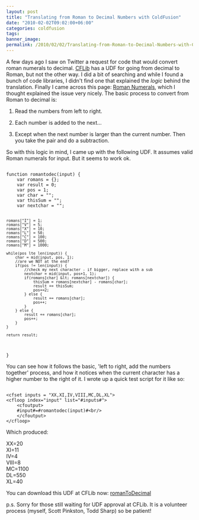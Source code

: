 ```yaml
---
layout: post
title: "Translating from Roman to Decimal Numbers with ColdFusion"
date: "2010-02-02T09:02:00+06:00"
categories: coldfusion 
tags: 
banner_image: 
permalink: /2010/02/02/Translating-from-Roman-to-Decimal-Numbers-with-ColdFusion
---
```


A few days ago I saw on Twitter a request for code that would convert roman numerals to decimal. <a href="http://www.cflib.org">CFLib</a> has a UDF for going from decimal to Roman, but not the other way. I did a bit of searching and while I found a bunch of code libraries, I didn't find one that explained the <i>logic</i> behind the translation. Finally I came across this page: <a href="http://www.mathematische-basteleien.de/romannumerals.htm">Roman Numerals</a>, which I thought explained the issue very nicely. The basic process to convert from Roman to decimal is:

<p>

1) Read the numbers from left to right.<br/>

2) Each number is added to the next... <br/>

3) Except when the next number is larger than the current number. Then you take the pair and do a subtraction.<br/>

<p>

So with this logic in mind, I came up with the following UDF. It assumes valid Roman numerals for input. But it seems to work ok.

<p>

<code>
function romantodec(input) {
	var romans = {};
	var result = 0;
	var pos = 1;
	var char = "";
	var thisSum = "";
	var nextchar = "";
		
	romans["I"] = 1;
	romans["V"] = 5;
	romans["X"] = 10;
	romans["L"] = 50;
	romans["C"] = 100;
	romans["D"] = 500;
	romans["M"] = 1000;

	while(pos lte len(input)) {
		char = mid(input, pos, 1);
		//are we NOT at the end?
		if(pos != len(input)) {
			//check my next character - if bigger, replace with a sub
			nextchar = mid(input, pos+1, 1);
			if(romans[char] &lt; romans[nextchar]) {
				thisSum = romans[nextchar] - romans[char];
				result += thisSum;
				pos+=2;
			} else {
				result += romans[char];
				pos++;
			} 
		} else {
			result += romans[char];
			pos++;
		}
	}
	
	return result;
}
</code>

<p>

You can see how it follows the basic, 'left to right, add the numbers together' process, and how it notices when the current character has a higher number to the right of it. I wrote up a quick test script for it like so:

<p>

<code>
&lt;cfset inputs = "XX,XI,IV,VIII,MC,DL,XL"&gt;
&lt;cfloop index="input" list="#inputs#"&gt;
	&lt;cfoutput&gt;
	#input#=#romantodec(input)#&lt;br/&gt;
	&lt;/cfoutput&gt;
&lt;/cfloop&gt;
</code>

<p>

Which produced:
<p>

XX=20<br/>
XI=11<br/>
IV=4<br/>
VIII=8<br/>
MC=1100<br/>
DL=550<br/>
XL=40<br/>

You can download this UDF at CFLib now: <a href="http://www.cflib.org/udf/romanToDecimal">romanToDecimal</a> 

p.s. Sorry for those still waiting for UDF approval at CFLib. It is a volunteer process (myself, Scott Pinkston, Todd Sharp) so be patient!